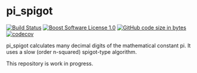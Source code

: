 pi_spigot
==================

[![Build Status](https://github.com/iaitelmahjoub/pi_spigot/actions/workflows/pi_spigot.yml/badge.svg)](https://github.com/iaitelmahjoub/pi_spigot/actions)
[![Boost Software License 1.0](https://img.shields.io/badge/license-BSL%201.0-blue.svg)](https://github.com/iaitelmahjoub/pi_spigot/blob/main/LICENSE_1_0.txt)
[![GitHub code size in bytes](https://img.shields.io/github/languages/code-size/i/pi_spigot)](https://github.com/iaitelmahjoub/pi_spigot)
[![codecov](https://codecov.io/gh/iaitelmahjoub/pi_spigot/branch/master/graph/badge.svg?token=qHWXbNXQPx)](https://codecov.io/gh/iaitelmahjoub/pi_spigot)

pi_spigot calculates many decimal digits of the mathematical constant pi.
It uses a slow (order n-squared) spigot-type algorithm.

This repository is work in progress.
